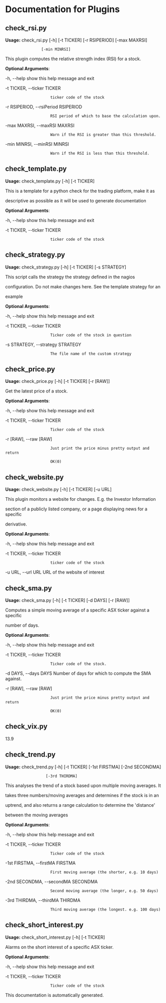 # Documentation for Plugins

## check_rsi.py



**Usage:** check_rsi.py [-h] [-t TICKER] [-r RSIPERIOD] [-max MAXRSI]

                    [-min MINRSI]



This plugin computes the relative strength index (RSI) for a stock.



**Optional Arguments**:

  -h, --help            show this help message and exit

  -t TICKER, --ticker TICKER

                        ticker code of the stock

  -r RSIPERIOD, --rsiPeriod RSIPERIOD

                        RSI period of which to base the calculation upon.

  -max MAXRSI, --maxRSI MAXRSI

                        Warn if the RSI is greater than this threshold.

  -min MINRSI, --minRSI MINRSI

                        Warn if the RSI is less than this threshold.

## check_template.py



**Usage:** check_template.py [-h] [-t TICKER]



This is a template for a python check for the trading platform, make it as

descriptive as possible as it will be used to generate documentation



**Optional Arguments**:

  -h, --help            show this help message and exit

  -t TICKER, --ticker TICKER

                        ticker code of the stock

## check_strategy.py



**Usage:** check_strategy.py [-h] [-t TICKER] [-s STRATEGY]



This script calls the strategy the strategy defined in the nagios

configuration. Do not make changes here. See the template strategy for an

example



**Optional Arguments**:

  -h, --help            show this help message and exit

  -t TICKER, --ticker TICKER

                        Ticker code of the stock in question

  -s STRATEGY, --strategy STRATEGY

                        The file name of the custom strategy

## check_price.py



**Usage:** check_price.py [-h] [-t TICKER] [-r [RAW]]



Get the latest price of a stock.



**Optional Arguments**:

  -h, --help            show this help message and exit

  -t TICKER, --ticker TICKER

                        Ticker code of the stock

  -r [RAW], --raw [RAW]

                        Just print the price minus pretty output and return

                        OK(0)

## check_website.py



**Usage:** check_website.py [-h] [-t TICKER] [-u URL]



This plugin monitors a website for changes. E.g. the Investor Information

section of a publicly listed company, or a page displaying news for a specific

derivative.



**Optional Arguments**:

  -h, --help            show this help message and exit

  -t TICKER, --ticker TICKER

                        ticker code of the stock

  -u URL, --url URL     URL of the website of interest

## check_sma.py



**Usage:** check_sma.py [-h] [-t TICKER] [-d DAYS] [-r [RAW]]



Computes a simple moving average of a specific ASX ticker against a specific

number of days.



**Optional Arguments**:

  -h, --help            show this help message and exit

  -t TICKER, --ticker TICKER

                        Ticker code of the stock.

  -d DAYS, --days DAYS  Number of days for which to compute the SMA against.

  -r [RAW], --raw [RAW]

                        Just print the price minus pretty output and return

                        OK(0)

## check_vix.py



13.9

## check_trend.py



**Usage:** check_trend.py [-h] [-t TICKER] [-1st FIRSTMA] [-2nd SECONDMA]

                      [-3rd THIRDMA]



This analyses the trend of a stock based upon multiple moving averages. It

takes three numbers/moving averages and determines if the stock is in an

uptrend, and also returns a range calculation to determine the 'distance'

between the moving averages



**Optional Arguments**:

  -h, --help            show this help message and exit

  -t TICKER, --ticker TICKER

                        Ticker code of the stock

  -1st FIRSTMA, --firstMA FIRSTMA

                        First moving average (the shorter, e.g. 10 days)

  -2nd SECONDMA, --secondMA SECONDMA

                        Second moving average (the longer, e.g. 50 days)

  -3rd THIRDMA, --thirdMA THIRDMA

                        Third moving average (the longest. e.g. 100 days)

## check_short_interest.py



**Usage:** check_short_interest.py [-h] [-t TICKER]



Alarms on the short interest of a specific ASX ticker.



**Optional Arguments**:

  -h, --help            show this help message and exit

  -t TICKER, --ticker TICKER

                        Ticker code of the stock



This documentation is automatically generated.


